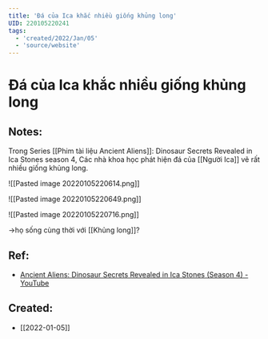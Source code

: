 ```yaml
---
title: 'Đá của Ica khắc nhiều giống khủng long'
UID: 220105220241
tags:
  - 'created/2022/Jan/05'
  - 'source/website'
---
```

# Đá của Ica khắc nhiều giống khủng long

## Notes:
Trong Series [[Phim tài liệu Ancient Aliens]]: Dinosaur Secrets Revealed in Ica Stones season 4, Các nhà khoa học phát hiện đá của [[Người Ica]] vẽ rất nhiều giống khủng long.

![[Pasted image 20220105220614.png]]

![[Pasted image 20220105220649.png]]

![[Pasted image 20220105220716.png]]

->họ sống cùng thời với [[Khủng long]]?

## Ref:
- [Ancient Aliens: Dinosaur Secrets Revealed in Ica Stones (Season 4) - YouTube](https://www.youtube.com/watch?v=87UEd0zYu2E&feature=youtu.be)
## Created:
- [[2022-01-05]]
